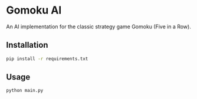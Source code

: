 # Gomoku AI

An AI implementation for the classic strategy game Gomoku (Five in a Row).

## Installation

```bash
pip install -r requirements.txt
```

## Usage

```bash
python main.py
```
